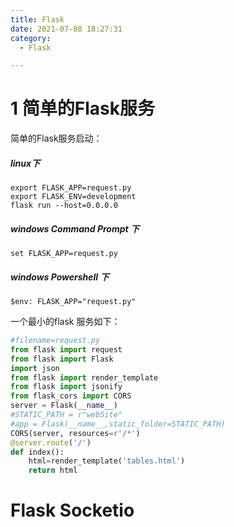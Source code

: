 ```yaml
---
title: Flask
date: 2021-07-08 18:27:31
category:
  - Flask

---
```

# 1 简单的Flask服务
简单的Flask服务启动：
##### linux下
```shell
export FLASK_APP=request.py
export FLASK_ENV=development
flask run --host=0.0.0.0
```
##### windows  Command Prompt 下
```shell
set FLASK_APP=request.py
```
##### windows Powershell 下
```shell
$env: FLASK_APP="request.py"
```
一个最小的flask 服务如下：


```python
#filename=request.py
from flask import request
from flask import Flask
import json
from flask import render_template
from flask import jsonify
from flask_cors import CORS
server = Flask(__name__)
#STATIC_PATH = r"webSite"
#app = Flask(__name__,static_folder=STATIC_PATH)
CORS(server, resources=r'/*')
@server.route('/')
def index():
    html=render_template('tables.html')
    return html
```

# Flask Socketio



```python

```
